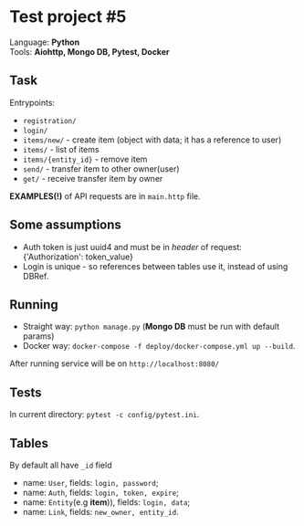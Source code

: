 Test project #5
=================

Language: **Python**  
Tools: **Aiohttp, Mongo DB, Pytest, Docker**  

Task
------

Entrypoints:

- `registration/`
- `login/`
- `items/new/` - create item (object with data;  it has a reference to user)
- `items/` -  list of items
- `items/{entity_id}` - remove item
- `send/` -  transfer item to other owner(user)
- `get/` -  receive transfer item by owner

**EXAMPLES(!)** of API requests are in `main.http` file.

Some assumptions
------

- Auth token is just uuid4 and must be in *header* of request: {'Authorization': token_value}
- Login is unique - so references between tables use it, instead of using DBRef.

Running
------

- Straight way: `python manage.py` (**Mongo DB** must be run with default params)
- Docker way: `docker-compose -f deploy/docker-compose.yml up --build`.

After running service will be on `http://localhost:8080/`  

Tests
-------

In current directory: `pytest -c config/pytest.ini`.

Tables
-------

By default all have `_id` field

- name: `User`, fields: `login, password`;
- name: `Auth`, fields: `login, token, expire`;
- name: `Entity`(e.g **item**)), fields: `login, data`;
- name: `Link`, fields: `new_owner, entity_id`.
